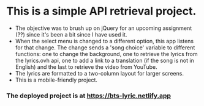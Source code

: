 
# This is a simple API retrieval project. 

- The objective was to brush up on jQuery for an upcoming assignment (??) since it's been a bit since I have used it.   
- When the select menu is changed to a different option, this app listens for that change. The change sends a 'song choice' variable to different functions: one to change the background, one to retrieve the lyrics from the lyrics.ovh api, one to add a link to a translation (if the song is not in English) and the last to retrieve the video from YouTube.   
- The lyrics are formatted to a two-column layout for larger screens.   
- This is a mobile-friendly project.  

### The deployed project is at https://bts-lyric.netlify.app